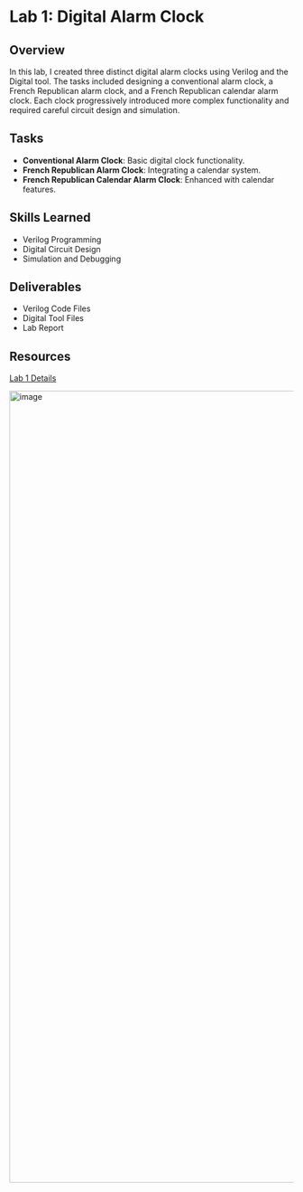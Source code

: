 # Lab 1: Digital Alarm Clock

## Overview
In this lab, I created three distinct digital alarm clocks using Verilog and the Digital tool. The tasks included designing a conventional alarm clock, a French Republican alarm clock, and a French Republican calendar alarm clock. Each clock progressively introduced more complex functionality and required careful circuit design and simulation.

## Tasks
- **Conventional Alarm Clock**: Basic digital clock functionality.
- **French Republican Alarm Clock**: Integrating a calendar system.
- **French Republican Calendar Alarm Clock**: Enhanced with calendar features.

## Skills Learned
- Verilog Programming
- Digital Circuit Design
- Simulation and Debugging

## Deliverables
- Verilog Code Files
- Digital Tool Files
- Lab Report

## Resources
[Lab 1 Details](https://cse140l.github.io/fa24-labs/docs/lab1/)

<img width="1401" alt="image" src="https://github.com/user-attachments/assets/682ebb04-9555-4549-b0b6-0f3cf7a92b5a" />
